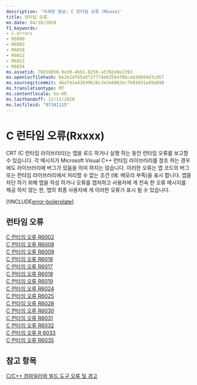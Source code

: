 ```yaml
---
description: '자세한 정보: C 런타임 오류 (Rxxxx)'
title: 런타임 오류
ms.date: 04/16/2019
f1_keywords:
- c.errors
- R6000
- R6003
- R6010
- R6022
- R6023
- R6034
ms.assetid: 78019050-9a30-4b61-8250-a5702e0e2393
ms.openlocfilehash: 6e2e2df65a672f774e635b4f8bceb3b0d4d3cd57
ms.sourcegitcommit: d6af41e42699628c3e2e6063ec7b03931a49a098
ms.translationtype: MT
ms.contentlocale: ko-KR
ms.lasthandoff: 12/11/2020
ms.locfileid: "97341115"
---
```

# <a name="c-runtime-errors-rxxxx"></a>C 런타임 오류(Rxxxx)

CRT (C 런타임 라이브러리)는 앱을 로드 하거나 실행 하는 동안 런타임 오류를 보고할 수 있습니다. 각 메시지가 Microsoft Visual C++ 런타임 라이브러리를 참조 하는 경우에도 라이브러리에 버그가 있음을 의미 하지는 않습니다. 이러한 오류는 앱 코드의 버그 또는 런타임 라이브러리에서 처리할 수 없는 조건 (예: 메모리 부족)을 표시 합니다. 앱을 차단 하기 위해 앱을 작성 하거나 오류를 캡처하고 사용자에 게 친숙 한 오류 메시지를 제공 하지 않는 한, 앱의 최종 사용자에 게 이러한 오류가 표시 될 수 있습니다.

[!INCLUDE[error-boilerplate](../../error-messages/includes/error-boilerplate.md)]

## <a name="c-runtime-errors"></a>런타임 오류

[C 런타임 오류 R6002](../../error-messages/tool-errors/c-runtime-error-r6002.md) \
[C 런타임 오류 R6008](../../error-messages/tool-errors/c-runtime-error-r6008.md) \
[C 런타임 오류 R6009](../../error-messages/tool-errors/c-runtime-error-r6009.md) \
[C 런타임 오류 R6016](../../error-messages/tool-errors/c-runtime-error-r6016.md) \
[C 런타임 오류 R6017](../../error-messages/tool-errors/c-runtime-error-r6017.md) \
[C 런타임 오류 R6018](../../error-messages/tool-errors/c-runtime-error-r6018.md) \
[C 런타임 오류 R6019](../../error-messages/tool-errors/c-runtime-error-r6019.md) \
[C 런타임 오류 R6024](../../error-messages/tool-errors/c-runtime-error-r6024.md) \
[C 런타임 오류 R6025](../../error-messages/tool-errors/c-runtime-error-r6025.md) \
[C 런타임 오류 R6028](../../error-messages/tool-errors/c-runtime-error-r6028.md) \
[C 런타임 오류 R6030](../../error-messages/tool-errors/c-runtime-error-r6030.md) \
[C 런타임 오류 R6031](../../error-messages/tool-errors/c-runtime-error-r6031.md) \
[C 런타임 오류 R6032](../../error-messages/tool-errors/c-runtime-error-r6032.md) \
[C 런타임 오류 R 6033](../../error-messages/tool-errors/c-runtime-error-r6033.md) \
[C 런타임 오류 R6035](../../error-messages/tool-errors/c-runtime-error-r6035.md)

## <a name="see-also"></a>참고 항목

[C/C++ 컴파일러와 빌드 도구 오류 및 경고](../compiler-errors-1/c-cpp-build-errors.md)

